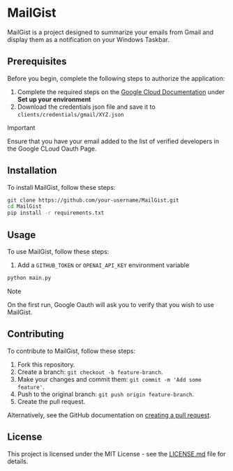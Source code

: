 # MailGist

MailGist is a project designed to summarize your emails from Gmail and display them as a notification on your Windows Taskbar.

## Prerequisites

Before you begin, complete the following steps to authorize the application:
1. Complete the required steps on the [Google Cloud Documentation](https://developers.google.com/gmail/api/quickstart/python) under **Set up your environment**
2. Download the credentials json file and save it to `clients/credentials/gmail/XYZ.json`

> [!IMPORTANT]
> Ensure that you have your email added to the list of verified developers in the Google CLoud Oauth Page.

## Installation

To install MailGist, follow these steps:

```bash
git clone https://github.com/your-username/MailGist.git
cd MailGist
pip install -r requirements.txt
```

## Usage

To use MailGist, follow these steps:

1. Add a `GITHUB_TOKEN` or `OPENAI_API_KEY` environment variable
```bash
python main.py
```
> [!NOTE]
> On the first run, Google Oauth will ask you to verify that you wish to use MailGist.

## Contributing

To contribute to MailGist, follow these steps:

1. Fork this repository.
2. Create a branch: `git checkout -b feature-branch`.
3. Make your changes and commit them: `git commit -m 'Add some feature'`.
4. Push to the original branch: `git push origin feature-branch`.
5. Create the pull request.

Alternatively, see the GitHub documentation on [creating a pull request](https://help.github.com/articles/creating-a-pull-request/).

## License

This project is licensed under the MIT License - see the [LICENSE.md](LICENSE.md) file for details.